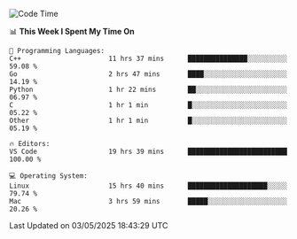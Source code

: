 
<!--START_SECTION:waka-->
![Code Time](http://img.shields.io/badge/Code%20Time-3%2C367%20hrs%209%20mins-blue)

📊 **This Week I Spent My Time On** 

```text
💬 Programming Languages: 
C++                      11 hrs 37 mins      ███████████████░░░░░░░░░░   59.08 % 
Go                       2 hrs 47 mins       ████░░░░░░░░░░░░░░░░░░░░░   14.19 % 
Python                   1 hr 22 mins        ██░░░░░░░░░░░░░░░░░░░░░░░   06.97 % 
C                        1 hr 1 min          █░░░░░░░░░░░░░░░░░░░░░░░░   05.22 % 
Other                    1 hr 1 min          █░░░░░░░░░░░░░░░░░░░░░░░░   05.19 % 

🔥 Editors: 
VS Code                  19 hrs 39 mins      █████████████████████████   100.00 % 

💻 Operating System: 
Linux                    15 hrs 40 mins      ████████████████████░░░░░   79.74 % 
Mac                      3 hrs 59 mins       █████░░░░░░░░░░░░░░░░░░░░   20.26 % 
```


 Last Updated on 03/05/2025 18:43:29 UTC
<!--END_SECTION:waka-->


